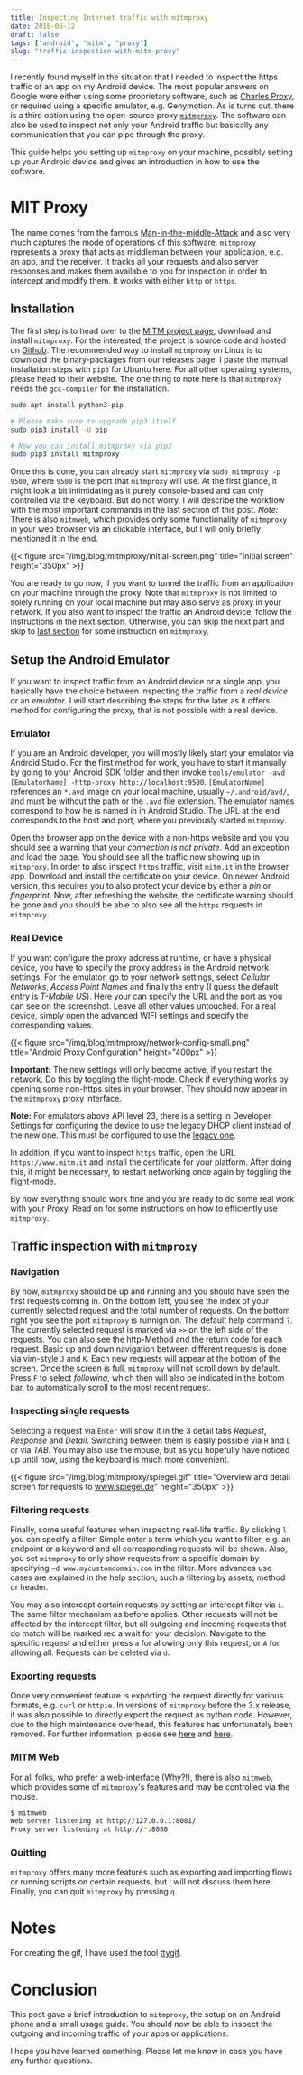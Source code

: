 ```yaml
---
title: Inspecting Internet traffic with mitmproxy
date: 2018-06-12
draft: false
tags: ["android", "mitm", "proxy"]
slug: "traffic-inspection-with-mitm-proxy"
---
```


I recently found myself in the situation that I needed to inspect the https traffic of an app on my Android device.
The most popular answers on Google were either using some proprietary software, such as [Charles Proxy](https://www.charlesproxy.com/), or required using a specific emulator, e.g. Genymotion.
As is turns out, there is a third option using the open-source proxy [`mitmproxy`](https://mitmproxy.org).
The software can also be used to inspect not only your Android traffic but basically any communication that you can pipe through the proxy.

This guide helps you setting up `mitmproxy` on your machine, possibly setting up your Android device and gives an introduction in how to use the software.

# MIT Proxy

The name comes from the famous [Man-in-the-middle-Attack](https://en.wikipedia.org/wiki/Man-in-the-middle_attack) and also very much captures the mode of operations of this software.
`mitmproxy` represents a proxy that acts as middleman between your application, e.g. an app, and the receiver.
It tracks all your requests and also server responses and makes them available to you for inspection in order to intercept and modify them.
It works with either `http` or `https`.

## Installation

The first step is to head over to the [MITM project page](https://docs.mitmproxy.org/stable/overview-installation/), download and install `mitmproxy`.
For the interested, the project is source code and hosted on [Github](https://github.com/mitmproxy/mitmproxy).
The recommended way to install `mitmproxy` on Linux is to download the binary-packages from our releases page.
I paste the manual installation steps with `pip3` for Ubuntu here.
For all other operating systems, please head to their website.
The one thing to note here is that `mitmproxy` needs the `gcc-compiler` for the installation.

```bash
sudo apt install python3-pip

# Please make sure to upgrade pip3 itself
sudo pip3 install -U pip

# Now you can install mitmproxy via pip3
sudo pip3 install mitmproxy
```

Once this is done, you can already start `mitmproxy` via `sudo mitmproxy -p 9500`, where `9500` is the port that `mitmproxy` will use.
At the first glance, it might look a bit intimidating as it purely console-based and can only controlled via the keyboard.
But do not worry, I will describe the workflow with the most important commands in the last section of this post.
*Note:* There is also `mitmweb`, which provides only some functionality of `mitmproxy` in your web browser via an clickable interface, but I will only briefly mentioned it in the end.

{{< figure src="/img/blog/mitmproxy/initial-screen.png" title="Initial screen" height="350px" >}}

You are ready to go now, if you want to tunnel the traffic from an application on your machine through the proxy.
Note that `mitmproxy` is not limited to solely running on your local machine but may also serve as proxy in your network.
If you also want to inspect the traffic an Android device, follow the instructions in the next section.
Otherwise, you can skip the next part and skip to [last section](#mitm) for some instruction on `mitmproxy`.

## Setup the Android Emulator

If you want to inspect traffic from an Android device or a single app, you basically have the choice between inspecting the traffic from a *real device* or an *emulator*.
I will start describing the steps for the later as it offers method for configuring the proxy, that is not possible with a real device.

### Emulator

If you are an Android developer, you will mostly likely start your emulator via Android Studio.
For the first method for work, you have to start it manually by going to your Android SDK folder and then invoke `tools/emulator -avd [EmulatorName] -http-proxy http://localhost:9500`.
`[EmulatorName]` references an `*.avd` image on your local machine, usually `~/.android/avd/`, and must be without the path or the `.avd` file extension.
The emulator names correspond to how he is named in in Android Studio.
The URL at the end corresponds to the host and port, where you previously started `mitmproxy`.

Open the browser app on the device with a non-https website and you you should see a warning that your *connection is not private*.
Add an exception and load the page.
You should see all the traffic now showing up in `mitmproxy`.
In order to also inspect `https` traffic, visit `mitm.it` in the browser app.
Download and install the certificate on your device.
On newer Android version, this requires you to also protect your device by either a *pin* or *fingerprint*.
Now, after refreshing the website, the certificate warning should be gone and you should be able to also see all the `https` requests in `mitmproxy`.

### Real Device

If you want configure the proxy address at runtime, or have a physical device, you have to specify the proxy address in the Android network settings.
For the emulator, go to your network settings, select *Cellular Networks*, *Access Point Names* and finally the entry (I guess the default entry is *T-Mobile US*).
Here your can specify the URL and the port as you can see on the screenshot.
Leave all other values untouched.
For a real device, simply open the advanced WIFI settings and specify the corresponding values.

{{< figure src="/img/blog/mitmproxy/network-config-small.png" title="Android Proxy Configuration" height="400px" >}}

**Important:** The new settings will only become active, if you restart the network.
Do this by toggling the flight-mode.
Check if everything works by opening some non-https sites in your browser.
They should now appear in the `mitmproxy` proxy interface.

**Note:** For emulators above API level 23, there is a setting in Developer Settings for configuring the device to use the legacy DHCP client instead of the new one.
This must be configured to use the [legacy one](http://stackoverflow.com/questions/35502437/android-emulator-proxy-setting).

In addition, if you want to inspect `https` traffic, open the URL `https://www.mitm.it` and install the certificate for your platform.
After doing this, it might be necessary, to restart networking once again by toggling the flight-mode.

By now everything should work fine and you are ready to do some real work with your Proxy.
Read on for some instructions on how to efficiently use `mitmproxy`.

## Traffic inspection with `mitmproxy`

### Navigation

By now, `mitmproxy` should be up and running and you should have seen the first requests coming in.
On the bottom left, you see the index of your currently selected request and the total number of requests.
On the bottom right you see the port `mitmproxy` is runnign on.
The default help command `?`.
The currently selected request is marked via `>>` on the left side of the requests.
You can also see the http-Method and the return code for each request.
Basic up and down navigation between different requests is done via vim-style `J` and `K`.
Each new requests will appear at the bottom of the screen.
Once the screen is full, `mitmproxy` will not scroll down by default.
Press `F` to select *following*, which then will also be indicated in the bottom bar, to automatically scroll to the most recent request.

### Inspecting single requests

Selecting a request via `Enter` will show it in the 3 detail tabs *Request*, *Response* and *Detail*.
Switching between them is easily possible via `H` and `L` or via *TAB*.
You may also use the mouse, but as you hopefully have noticed up until now, using the keyboard is much more convenient.

{{< figure src="/img/blog/mitmproxy/spiegel.gif" title="Overview and detail screen for requests to www.spiegel.de" height="350px" >}}

### Filtering requests

Finally, some useful features when inspecting real-life traffic.
By clicking `l` you can specify a filter.
Simple enter a term which you want to filter, e.g. an endpoint or a keyword and all corresponding requests will be shown.
Also, you set `mitmproxy` to only show requests from a specific domain by specifying `~d www.mycustomdomain.com` in the filter.
More advances use cases are explained in the help section, such a filtering by assets, method or header.

You may also intercept certain requests by setting an intercept filter via `i`.
The same filter mechanism as before applies.
Other requests will not be affected by the intercept filter, but all outgoing and incoming requests that do match will be marked red a wait for your decision.
Navigate to the specific request and either press `a` for allowing only this request, or `A` for allowing all.
Requests can be deleted via `d`.

### Exporting requests

Once very convenient feature is exporting the request directly for various formats, e.g. `curl` or `httpie`.
In versions of `mitmproxy` before the 3.x release, it was also possible to directly export the request as python code.
However, due to the high maintenance overhead, this features has unfortunately been removed.
For further information, please see [here](https://github.com/mitmproxy/mitmproxy/issues/2465) and [here](https://github.com/mitmproxy/mitmproxy/commit/bcbe87bb0986819c83c3e2efc683194bbf9c6c50).

### MITM Web

For all folks, who prefer a web-interface (Why?!), there is also `mitmweb`, which provides some of `mitmproxy`'s features and may be controlled via the mouse.

```bash
$ mitmweb
Web server listening at http://127.0.0.1:8081/
Proxy server listening at http://*:8080
```

### Quitting

`mitmproxy` offers many more features such as exporting and importing flows or running scripts on certain requests, but I will not discuss them here.
Finally, you can quit `mitmproxy` by pressing `q`.

# Notes

For creating the gif, I have used the tool [ttygif](https://github.com/icholy/ttygif).

# Conclusion

This post gave a brief introduction to `mitmproxy`, the setup on an Android phone and a small usage guide.
You should now be able to inspect the outgoing and incoming traffic of your apps or applications.

I hope you have learned something.
Please let me know in case you have any further questions.
